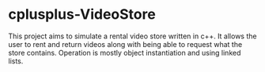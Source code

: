 # cplusplus-VideoStore

This project aims to simulate a rental video store written in c++. It allows the user to rent and return videos along with being able to request what the store contains. Operation is mostly object instantiation and using linked lists.
